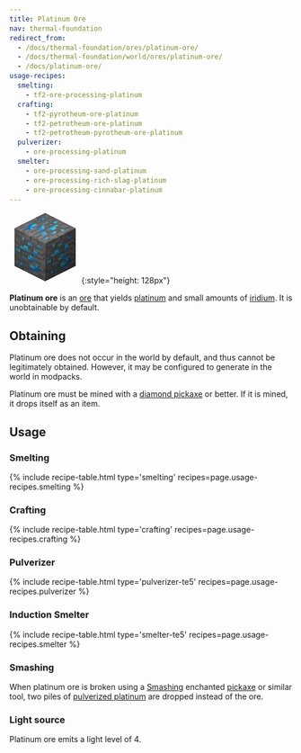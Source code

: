 ```yaml
---
title: Platinum Ore
nav: thermal-foundation
redirect_from:
  - /docs/thermal-foundation/ores/platinum-ore/
  - /docs/thermal-foundation/world/ores/platinum-ore/
  - /docs/platinum-ore/
usage-recipes:
  smelting:
    - tf2-ore-processing-platinum
  crafting:
    - tf2-pyrotheum-ore-platinum
    - tf2-petrotheum-ore-platinum
    - tf2-petrotheum-pyrotheum-ore-platinum
  pulverizer:
    - ore-processing-platinum
  smelter:
    - ore-processing-sand-platinum
    - ore-processing-rich-slag-platinum
    - ore-processing-cinnabar-platinum
---
```


![Platinum ore](/assets/images/thermal-foundation/ore-platinum.png){:style="height: 128px"}


**Platinum ore** is an [ore](https://minecraft.gamepedia.com/Ore) that yields
[platinum](/docs/thermal-foundation/platinum-ingot/) and small amounts of
[iridium](/docs/thermal-foundation/iridium-ingot/). It is unobtainable by default.


Obtaining
---------

Platinum ore does not occur in the world by default, and thus cannot be
legitimately obtained. However, it may be configured to generate in the world in
modpacks.

Platinum ore must be mined with a [diamond
pickaxe](https://minecraft.gamepedia.com/Pickaxe) or better. If it is mined, it
drops itself as an item.


Usage
-----

### Smelting
{% include recipe-table.html type='smelting' recipes=page.usage-recipes.smelting %}

### Crafting
{% include recipe-table.html type='crafting' recipes=page.usage-recipes.crafting %}

### Pulverizer
{% include recipe-table.html type='pulverizer-te5' recipes=page.usage-recipes.pulverizer %}

### Induction Smelter
{% include recipe-table.html type='smelter-te5' recipes=page.usage-recipes.smelter %}

### Smashing
When platinum ore is broken using a [Smashing](/docs/cofh-core/smashing/)
enchanted [pickaxe](https://minecraft.gamepedia.com/Pickaxe) or similar tool,
two piles of [pulverized
platinum](/docs/thermal-foundation/pulverized-platinum/) are dropped instead of
the ore.

### Light source
Platinum ore emits a light level of 4.
